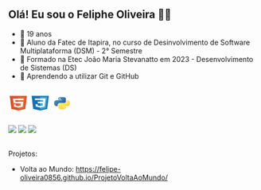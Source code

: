 ## Olá! Eu sou o Feliphe Oliveira 👋👋

- 🌱 19 anos
- 🔭 Aluno da Fatec de Itapira, no curso de Desinvolvimento de Software Multiplataforma (DSM) - 2° Semestre
- 👯 Formado na Etec João Maria Stevanatto em 2023 - Desenvolvimento de Sistemas (DS)
- 🧠 Aprendendo a utilizar Git e GitHub

<div style="display: inline_block"><br>
  <img align="center" alt="HTML" height="30" width="40" src="https://raw.githubusercontent.com/devicons/devicon/master/icons/html5/html5-original.svg">
  <img align="center" alt="CSS" height="30" width="40" src="https://raw.githubusercontent.com/devicons/devicon/master/icons/css3/css3-original.svg">
  <img align="center" alt="Python" height="30" width="40" src="https://raw.githubusercontent.com/devicons/devicon/master/icons/python/python-original.svg">
</div>
  
##
 
<div> 
<a href = "mailto:felipeeduardo0856@gmail.com"><img src="https://img.shields.io/badge/-Gmail-%23333?style=for-the-badge&logo=gmail&logoColor=white" target="_blank"></a>
<a href="https://www.twitch.tv/ultlucky_" target="_blank"><img src="https://img.shields.io/badge/Twitch-9146FF?style=for-the-badge&logo=twitch&logoColor=white" target="_blank"></a>
<a href="https://discord.gg/wagxzStdcR" target="_blank"><img src="https://img.shields.io/badge/Discord-7289DA?style=for-the-badge&logo=discord&logoColor=white" target="_blank"></a> 
</div>

## 

Projetos:
  
- Volta ao Mundo: https://felipe-oliveira0856.github.io/ProjetoVoltaAoMundo/
